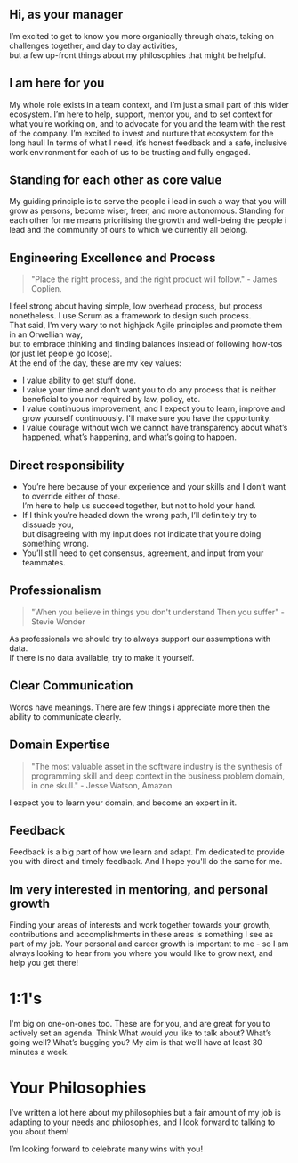 ## Hi, as your manager

I’m excited to get to know you more organically through chats, taking on challenges together, and day to day activities,  
but a few up-front things about my philosophies that might be helpful.

## I am here for you

My whole role exists in a team context, and I’m just a small part of this wider ecosystem. 
I’m here to help, support, mentor you, and to set context for what you’re working on, and to advocate for you and the team with the rest of the company.
I’m excited to invest and nurture that ecosystem for the long haul! 
In terms of what I need, it’s honest feedback and a safe, inclusive work environment for each of us to be trusting and fully engaged.

## Standing for each other as core value

My guiding principle is to serve the people i lead in such a way that you will grow as persons, become wiser, freer, and more autonomous. 
Standing for each other for me means prioritising the growth and well-being the people i lead and the community of ours to which we  currently all belong.

## Engineering Excellence and Process

> "Place the right process, and the right product will follow." - James Coplien.

I feel strong about having simple, low overhead process, but process nonetheless.
I use Scrum as a framework to design such process.  
That said, I'm very wary to not highjack Agile principles and promote them in an Orwellian way,  
but to embrace thinking and finding balances instead of following how-tos (or just let people go loose).  
At the end of the day, these are my key values:

 - I value ability to get stuff done.
 - I value your time and don’t want you to do any process that is neither beneficial to you nor required by law, policy, etc.
 - I value continuous improvement, and I expect you to learn, improve and grow yourself continuously. I'll make sure you have the opportunity.
 - I value courage without wich we cannot have transparency about what’s happened, what’s happening, and what’s going to happen.

## Direct responsibility

 - You’re here because of your experience and your skills and I don’t want to override either of those.  
   I’m here to help us succeed together, but not to hold your hand.
 - If I think you’re headed down the wrong path, I’ll definitely try to dissuade you,  
   but disagreeing with my input does not indicate that you’re doing something wrong.
 - You’ll still need to get consensus, agreement, and input from your teammates. 

## Professionalism

>"When you believe in things you don't understand Then you suffer" - Stevie Wonder

As professionals we should try to always support our assumptions with data.  
If there is no data available, try to make it yourself.

## Clear Communication

Words have meanings. There are few things i appreciate more 
then the ability to communicate clearly. 

## Domain Expertise

> "The most valuable asset in the software industry is the synthesis of programming skill and deep context in the business problem domain, in one skull." - Jesse Watson, Amazon

I expect you to learn your domain, and become an expert in it.

## Feedback

Feedback is a big part of how we learn and adapt.
I'm dedicated to provide you with direct and timely feedback.
And I hope you'll do the same for me.

## Im very interested in mentoring, and personal growth

Finding your areas of interests and work together towards your growth, contributions and accomplishments in these areas is something I see as part of my job. 
Your personal and career growth is important to me - so I am always looking to hear from you where you would like to grow next, and help you get there!

# 1:1's

I'm big on one-on-ones too. These are for you, and are great for you to actively set an agenda. Think What would you like to talk about? What’s going well? What’s bugging you?
My aim is that we’ll have at least 30 minutes a week.

# Your Philosophies

I’ve written a lot here about my philosophies but a fair amount of my job is adapting to your needs and philosophies, and I look forward to talking to you about them!

I’m looking forward to celebrate many wins with you!
 
